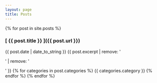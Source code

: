 ```yaml
---
layout: page
title: Posts
---
```


{% for post in site.posts %} 
### [ {{ post.title }} ]({{ post.url }})  
{{ post.date | date_to_string }}
    {{ post.excerpt | remove: '<p>' | remove: '</p>' }}
    {% for categories in post.categories %}
        {{ categories.category }}
    {% endfor %}
{% endfor %}